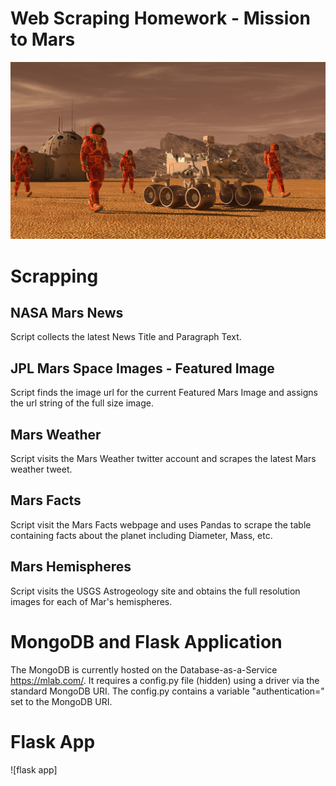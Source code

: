 # Web Scraping Homework - Mission to Mars
![Mission to mars](https://github.com/sehajpreet12/UCI_homework/blob/master/web-scraping-challenge/images/mission_to_mars.png)
# Scrapping
## NASA Mars News
Script collects the latest News Title and Paragraph Text.
## JPL Mars Space Images - Featured Image
Script finds the image url for the current Featured Mars Image and assigns the url string of the full size image.
## Mars Weather
Script visits the Mars Weather twitter account and scrapes the latest Mars weather tweet.
## Mars Facts
Script visit the Mars Facts webpage and uses Pandas to scrape the table containing facts about the planet including Diameter, Mass, etc.
## Mars Hemispheres
Script visits the USGS Astrogeology site and obtains the full resolution images for each of Mar's hemispheres.
# MongoDB and Flask Application
The MongoDB is currently hosted on the Database-as-a-Service https://mlab.com/. It requires a config.py file (hidden) using a driver via the standard MongoDB URI. The config.py contains a variable "authentication=" set to the MongoDB URI.
# Flask App
![flask app]

